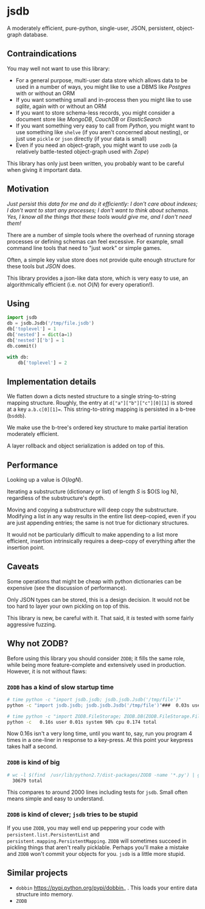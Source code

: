 # jsdb

A moderately efficient, pure-python, single-user, JSON, persistent, object-graph database.

## Contraindications

You may well not want to use this library:

- For a general purpose, multi-user data store which allows data to be used in a number of ways, you might like to use a DBMS like _Postgres_ with or without an ORM
- If you want something small and in-process then you might like to use _sqlite_, again with or without an ORM
- If you want to store schema-less records, you might consider a document store like _MongoDB_, _CouchDB_ or _ElasticSearch_
- If you want something very easy to call from _Python_, you might want to use something like `shelve` (if you aren't concerned about nesting), or just use `pickle` or `json` directly (if your data is small)
- Even if you need an object-graph, you might want to use `zodb` (a relatively battle-tested object-graph used with _Zope_)

This library has only just been written, you probably want to be careful when giving it important data.

## Motivation

*Just persist this data for me and do it efficiently: I don't care about indexes; I don't want to start any processes; I don't want to think about schemas. Yes, I know all the things that these tools would give me, and I don't need them!*

There are a number of simple tools where the overhead of running storage processes or defining schemas can feel excessive. For example, small command line tools that need to "just work" or simple games.

Often, a simple key value store does not provide quite enough structure for these tools but _JSON_ does.

This library provides a json-like data store, which is very easy to use, an algorithmically efficient (i.e. not $O(N)$ for every operation!).

## Using

```python
import jsdb
db = jsdb.Jsdb('/tmp/file.jsdb')
db['toplevel'] = 1
db['nested'] = dict(a=1)
db['nested']['b'] = 1
db.commit()

with db:
    db['toplevel'] = 2
```

## Implementation details

We flatten down a dicts nested structure to a single string-to-string mapping structure. Roughly, the entry at `d["a"]["b"]["c"][0][1]` is stored at a key `a.b.c[0][1]=`. This string-to-string mapping is persisted in a b-tree (`bsddb`).

We make use the b-tree's ordered key structure to make partial iteration moderately efficient.

A layer rollback and object serialization is added on top of this.

## Performance

Looking up a value is $O(log N)$.

Iterating a substructure (dictionary or list) of length $S$ is $O(S log N), regardless of the substructure's depth.

Moving and copying a substructure will deep copy the substructure. Modifying a list in any way results in the entire list deep-copied, even if you are just appending entries; the same is not true for dictionary structures.

It would not be particularly difficult to make appending to a list more efficient, insertion intrinsically requires a deep-copy of
everything after the insertion point.

## Caveats

Some operations that might be cheap with python dictionaries can be expensive (see the discussion of performance).

Only JSON types can be stored, this is a design decision. It would not be too hard to layer your own pickling on top of this.

This library is new, be careful with it. That said, it _is_ tested with some fairly aggressive fuzzing.

## Why not ZODB?

Before using this library you should consider `ZODB`; it fills the same role, while being more feature-complete and extensively used in production. However, it is not without flaws:

### `ZODB` has a kind of slow startup time

```sh
# time python -c "import jsdb.jsdb; jsdb.jsdb.Jsdb('/tmp/file')"
python -c "import jsdb.jsdb; jsdb.jsdb.Jsdb('/tmp/file')"###  0.03s user 0.00s system 95% cpu 0.029 total

# time python -c "import ZODB.FileStorage; ZODB.DB(ZODB.FileStorage.FileStorage('/tmp/file'))"
python -c   0.16s user 0.01s system 98% cpu 0.174 total
```

Now 0.16s isn't a very long time, until you want to, say, run you program 4 times in a one-liner in response to a key-press. At this point your keypress takes half a second.

### `ZODB` is kind of big

```sh
# wc -l $(find  /usr/lib/python2.7/dist-packages/ZODB -name '*.py') | grep total
  30679 total
```

This compares to around 2000 lines including tests for `jsdb`.
Small often means simple and easy to understand.

### `ZODB` is kind of clever; `jsdb` tries to be stupid

If you use `ZODB`, you may well end up peppering your code with `persistent.list.PersistentList` and `persistent.mapping.PersistentMapping`. `ZODB` will sometimes succeed in pickling things that aren't really picklable. Perhaps you'll make a mistake and `ZODB` won't commit your objects for you. `jsdb` is a little more stupid.

## Similar projects

- `dobbin` https://pypi.python.org/pypi/dobbin_ . This loads your entire data structure into memory.
- `ZODB`

